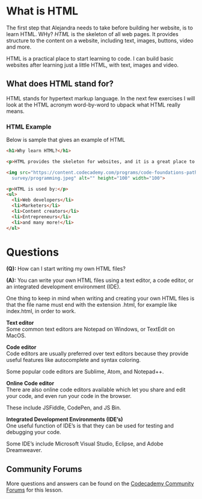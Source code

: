 # What is HTML

The first step that Alejandra needs to take before building her website, is to learn HTML.  WHy?  *HTML* is the skeleton of all web pages.  It provides structure to the content on a website, including text, images, buttons, video and more. 

HTML is a practical place to start learning to code.  I can build basic websites after learning just a little HTML, with text, images and video.

## What does HTML stand for?

HTML stands for hypertext markup language.  In the next few exercises I will look at the HTML acronym word-by-word to ubpack what HTML really means.  

### HTML Example

Below is sample that gives an example of HTML

```html
<h1>Why learn HTML?</h1>

<p>HTML provides the skeleton for websites, and it is a great place to start when learning to code!</p>

<img src="https://content.codecademy.com/programs/code-foundations-path/web-dev-
  survey/programming.jpeg" alt="" height="100" width="100">

<p>HTML is used by:</p>
<ul>
  <li>Web developers</li>
  <li>Marketers</li>
  <li>Content creators</li>
  <li>Entrepreneurs</li>
  <li>and many more!</li>
</ul>
```

# Questions

**(Q):** How can I start writing my own HTML files?

**(A):** You can write your own HTML files using a text editor, a code editor, or an integrated development environment (IDE).

One thing to keep in mind when writing and creating your own HTML files is that the file name must end with the extension .html, for example like index.html, in order to work.

**Text editor**  
Some common text editors are Notepad on Windows, or TextEdit on MacOS.

**Code editor**  
Code editors are usually preferred over text editors because they provide useful features like autocomplete and syntax coloring.

Some popular code editors are Sublime, Atom, and Notepad++.

**Online Code editor**  
There are also online code editors available which let you share and edit your code, and even run your code in the browser.

These include JSFiddle, CodePen, and JS Bin.

**Integrated Development Environments (IDE’s)**  
One useful function of IDE’s is that they can be used for testing and debugging your code.

Some IDE’s include Microsoft Visual Studio, Eclipse, and Adobe Dreamweaver.

## Community Forums

More questions and answers can be found on the [Codecademy Community Forums](https://discuss.codecademy.com/t/faq-languages-for-web-development-what-is-html/372090) for this lesson.